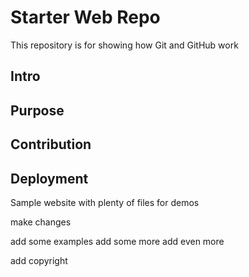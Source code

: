 # Starter Web Repo

This repository is for showing how Git and GitHub work
## Intro

## Purpose

## Contribution 

## Deployment


Sample website with plenty of files for demos

make changes 

add some examples
add some more
add even more

add copyright
